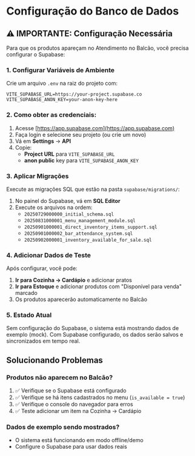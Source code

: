 # Configuração do Banco de Dados

## ⚠️ IMPORTANTE: Configuração Necessária

Para que os produtos apareçam no Atendimento no Balcão, você precisa configurar o Supabase:

### 1. Configurar Variáveis de Ambiente

Crie um arquivo `.env` na raiz do projeto com:

```env
VITE_SUPABASE_URL=https://your-project.supabase.co
VITE_SUPABASE_ANON_KEY=your-anon-key-here
```

### 2. Como obter as credenciais:

1. Acesse [https://app.supabase.com](https://app.supabase.com)
2. Faça login e selecione seu projeto (ou crie um novo)
3. Vá em **Settings** → **API**
4. Copie:
   - **Project URL** para `VITE_SUPABASE_URL`
   - **anon public** key para `VITE_SUPABASE_ANON_KEY`

### 3. Aplicar Migrações

Execute as migrações SQL que estão na pasta `supabase/migrations/`:

1. No painel do Supabase, vá em **SQL Editor**
2. Execute os arquivos na ordem:
   - `20250729000000_initial_schema.sql`
   - `20250831000001_menu_management_module.sql`
   - `20250901000001_direct_inventory_items_support.sql`
   - `20250901000002_bar_attendance_system.sql`
   - `20250902000001_inventory_available_for_sale.sql`

### 4. Adicionar Dados de Teste

Após configurar, você pode:

1. **Ir para Cozinha → Cardápio** e adicionar pratos
2. **Ir para Estoque** e adicionar produtos com "Disponível para venda" marcado
3. Os produtos aparecerão automaticamente no Balcão

### 5. Estado Atual

Sem configuração do Supabase, o sistema está mostrando dados de exemplo (mock).
Com Supabase configurado, os dados serão salvos e sincronizados em tempo real.

## Solucionando Problemas

### Produtos não aparecem no Balcão?

1. ✅ Verifique se o Supabase está configurado
2. ✅ Verifique se há itens cadastrados no menu (`is_available = true`)
3. ✅ Verifique o console do navegador para erros
4. ✅ Teste adicionar um item na Cozinha → Cardápio

### Dados de exemplo sendo mostrados?

- O sistema está funcionando em modo offline/demo
- Configure o Supabase para usar dados reais